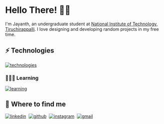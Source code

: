 # Hello There! 👋🏽

I'm Jayanth, an undergraduate student at [National Institute of Technology, Tiruchirappalli](https://www.nitt.edu). I love designing and developing random projects in my free time.

## ⚡️ Technologies

[![technologies](https://skillicons.dev/icons?i=html,css,sass,tailwind,js,ts,react,nextjs,nodejs,swift,py,figma)]()

### 👨🏽‍💻 Learning

[![learning](https://skillicons.dev/icons?i=rust,go)]()

## 🔎 Where to find me

[![linkedin](https://skillicons.dev/icons?i=linkedin)](https://linkedin.com/in/jayanthh71)&nbsp;
[![github](https://skillicons.dev/icons?i=github)](https://github.com/jayanthh71)&nbsp;
[![instagram](https://skillicons.dev/icons?i=instagram)](https://instagram.com/jayanthh.h)&nbsp;
[![gmail](https://skillicons.dev/icons?i=gmail)](mailto:jayanth37069@gmail.com)&nbsp;

